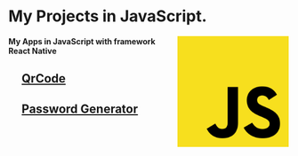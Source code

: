 <html>
  <h1>My Projects in JavaScript.</h1>    <a href="https://github.com/HugoBatista/JavaScript-Projects"><img src="https://github.com/HugoBatista/JavaScript-Projects/blob/main/js-logo.png" align="right" height="200px auto"></a>
  <h4>My Apps in JavaScript with framework React Native </h4>   

  <p>
    <ul>
        <!--  <li> <a href = ""> (nome do programa) </a> </li>-->
        <a href="./Apps/QrCode/index.html">
        <h2>QrCode</h2>
        </a>
      <a href="./Apps/Password%20Generator/index.html">
        <h2>Password Generator</h2>
        </a>
</html>
